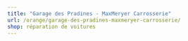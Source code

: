 ```yaml
---
title: "Garage des Pradines - MaxMeryer Carrosserie"
url: /orange/garage-des-pradines-maxmeryer-carrosserie/
shop: réparation de voitures
---
```

